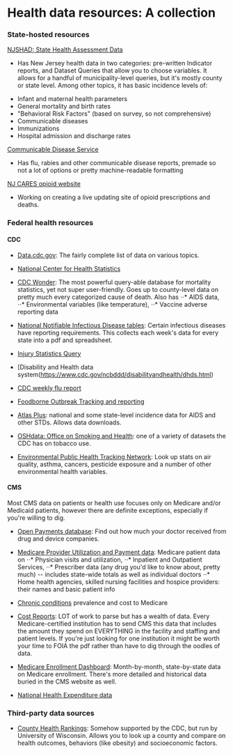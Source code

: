 # Health data resources: A collection

### State-hosted resources

[NJSHAD: State Health Assessment Data](https://www26.state.nj.us/doh-shad/)
- Has New Jersey health data in two categories: pre-written Indicator reports, and Dataset Queries that allow you to choose variables. It allows for a handful of municipality-level queries, but it's mostly county or state level. Among other topics, it has basic incidence levels of:

* Infant and maternal health parameters
* General mortality and birth rates
* "Behavioral Risk Factors" (based on survey, so not comprehensive)
* Communicable diseases
* Immunizations
* Hospital admission and discharge rates

[Communicable Disease Service](http://nj.gov/health/cd/statistics/)
- Has flu, rabies and other communicable disease reports, premade so not a lot of options or pretty machine-readable formatting

[NJ CARES opioid website](http://www.nj.gov/oag/njcares/)
- Working on creating a live updating site of opioid prescriptions and deaths.

### Federal health resources

#### CDC

- [Data.cdc.gov](https://data.cdc.gov/):
The fairly complete list of data on various topics.

- [National Center for Health Statistics](https://www.cdc.gov/nchs/index.htm)

- [CDC Wonder](https://wonder.cdc.gov/):
 The most powerful query-able database for mortality statistics, yet not super user-friendly. Goes up to county-level data on pretty much every categorized cause of death. Also has 
⋅⋅* AIDS data,
⋅⋅* Environmental variables (like temperature),
⋅⋅* Vaccine adverse reporting data

- [National Notifiable Infectious Disease tables](https://wonder.cdc.gov/nndss/nndss_weekly_tables_menu.asp):
 Certain infectious diseases have reporting requirements. This collects each week's data for every state into a pdf and spreadsheet.

- [Injury Statistics Query](https://www.cdc.gov/injury/wisqars/index.html)

- [Disability and Health data system(https://www.cdc.gov/ncbddd/disabilityandhealth/dhds.html)

- [CDC weekly flu report](https://www.cdc.gov/flu/weekly/)

- [Foodborne Outbreak Tracking and reporting](https://wwwn.cdc.gov/foodborneoutbreaks/)

- [Atlas Plus](https://gis.cdc.gov/grasp/nchhstpatlas/charts.html): 
national and some state-level incidence data for AIDS and other STDs. Allows data downloads.

- [OSHdata: Office on Smoking and Health](https://www.cdc.gov/oshdata/): 
one of a variety of datasets the CDC has on tobacco use.

- [Environmental Public Health Tracking Network](https://ephtracking.cdc.gov/DataExplorer/#/):
Look up stats on air quality, asthma, cancers, pesticide exposure and a number of other environmental health variables.

#### CMS

Most CMS data on patients or health use focuses only on Medicare and/or Medicaid patients, however there are definite exceptions, especially if you're willing to dig.

- [Open Payments database](https://www.cms.gov/OpenPayments/index.html):
Find out how much your doctor received from drug and device companies.

- [Medicare Provider Utilization and Payment data](https://www.cms.gov/Research-Statistics-Data-and-Systems/Statistics-Trends-and-Reports/Medicare-Provider-Charge-Data/index.html): Medicare patient data on 
⋅⋅* Physician visits and utilization,
⋅⋅* Inpatient and Outpatient Services,
⋅⋅* Prescriber data (any drug you'd like to know about, pretty much) -- includes state-wide totals as well as individual doctors
⋅⋅* Home health agencies, skilled nursing facilities and hospice providers: their names and basic patient info

- [Chronic conditions](https://www.cms.gov/Research-Statistics-Data-and-Systems/Statistics-Trends-and-Reports/Chronic-Conditions/CC_Main.html) prevalence and cost to Medicare 

- [Cost Reports](https://www.cms.gov/Research-Statistics-Data-and-Systems/Downloadable-Public-Use-Files/Cost-Reports/index.html):
LOT of work to parse but has a wealth of data. Every Medicare-certified institution has to send CMS this data that includes the amount they spend on EVERYTHING in the facility and staffing and patient levels. If you're just looking for one institution it might be worth your time to FOIA the pdf rather than have to dig through the oodles of data.

- [Medicare Enrollment Dashboard](https://www.cms.gov/Research-Statistics-Data-and-Systems/Statistics-Trends-and-Reports/Dashboard/Medicare-Enrollment/Enrollment%20Dashboard.html):
Month-by-month, state-by-state data on Medicare enrollment. There's more detailed and historical data buried in the CMS website as well.

- [National Health Expenditure data](https://www.cms.gov/Research-Statistics-Data-and-Systems/Statistics-Trends-and-Reports/NationalHealthExpendData/index.html)

### Third-party data sources

- [County Health Rankings](http://www.countyhealthrankings.org/app/new-jersey/2017/rankings/middlesex/county/outcomes/overall/snapshot):
Somehow supported by the CDC, but run by University of Wisconsin. Allows you to look up a county and compare on health outcomes, behaviors (like obesity) and socioeconomic factors.